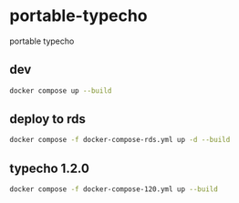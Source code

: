 # portable-typecho

portable typecho

## dev

```bash
docker compose up --build
```

## deploy to rds

```bash
docker compose -f docker-compose-rds.yml up -d --build
```

## typecho 1.2.0

```bash
docker compose -f docker-compose-120.yml up --build
```